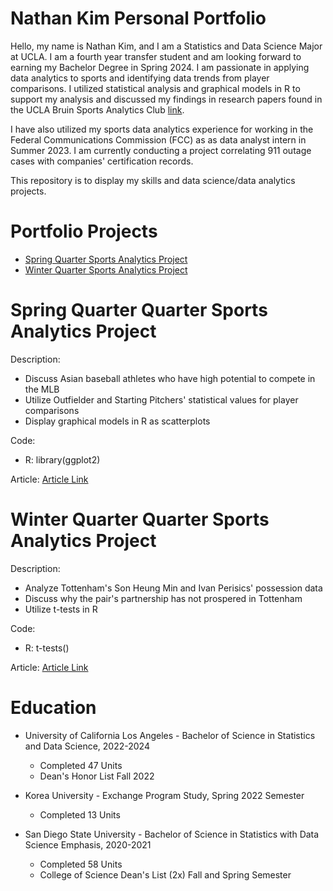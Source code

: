 # **Nathan Kim Personal Portfolio**

Hello, my name is Nathan Kim, and I am a Statistics and Data Science Major at UCLA. I am a fourth year transfer student and am looking forward to earning my Bachelor Degree in Spring 2024. I am passionate in applying data analytics to sports and identifying data trends from player comparisons. I utilized statistical analysis and graphical models in R to support my analysis and discussed my findings in research papers found in the UCLA Bruin Sports Analytics Club [link](https://www.bruinsportsanalytics.com/blog). 

I have also utilized my sports data analytics experience for working in the Federal Communications Commission (FCC) as as data analyst intern in Summer 2023. I am currently conducting a project correlating 911 outage cases with companies' certification records. 

This repository is to display my skills and data science/data analytics projects.

# Portfolio Projects

- [Spring Quarter Sports Analytics Project](https://github.com/NathanKim0107/Spring-Quarter-Sports-Data-Analytics-Project)
- [Winter Quarter Sports Analytics Project](https://github.com/NathanKim0107/Winter-Quarter-Sports-Analytics-Project)

# Spring Quarter Quarter Sports Analytics Project

Description: 
- Discuss Asian baseball athletes who have high potential to compete in the MLB
- Utilize Outfielder and Starting Pitchers' statistical values for player comparisons
- Display graphical models in R as scatterplots

Code: 
- R: library(ggplot2)

Article:
[Article Link](https://www.bruinsportsanalytics.com/post/mlb-asian-sensations)

# Winter Quarter Quarter Sports Analytics Project 

Description:
- Analyze Tottenham's Son Heung Min and Ivan Perisics' possession data
- Discuss why the pair's partnership has not prospered in Tottenham
- Utilize t-tests in R

Code:
- R: t-tests()

Article:
[Article Link](https://www.bruinsportsanalytics.com/post/sonny)

# Education

- University of California Los Angeles - Bachelor of Science in Statistics and Data Science, 2022-2024
  - Completed 47 Units
  - Dean's Honor List Fall 2022
 
- Korea University - Exchange Program Study, Spring 2022 Semester
  - Completed 13 Units
 
- San Diego State University -  Bachelor of Science in Statistics with Data Science Emphasis, 2020-2021
  - Completed 58 Units
  - College of Science Dean's List (2x) Fall and Spring Semester    
  
